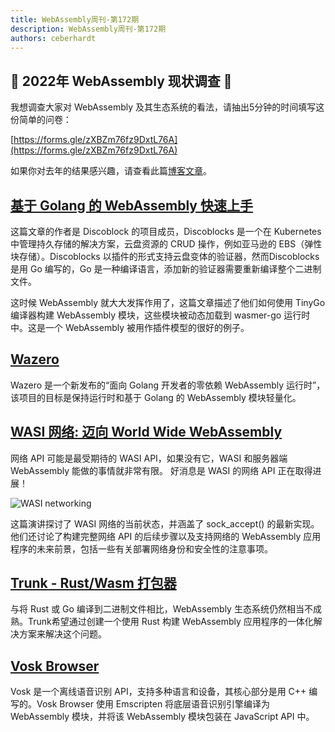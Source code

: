 ```yaml
---
title: WebAssembly周刊-第172期
description: WebAssembly周刊-第172期
authors: ceberhardt
---
```


## 📣 2022年 WebAssembly 现状调查 📣

我想调查大家对 WebAssembly 及其生态系统的看法，请抽出5分钟的时间填写这份简单的问卷：

[https://forms.gle/zXBZm76fz9DxtL76A](https://forms.gle/zXBZm76fz9DxtL76A)

如果你对去年的结果感兴趣，请查看此篇[博客文章](https://blog.scottlogic.com/2021/06/21/state-of-wasm.html)。

## [基于 Golang 的 WebAssembly 快速上手](https://dev.to/mhmxs/first-steps-with-golang-and-webassembly-4pkg)

这篇文章的作者是 Discoblock 的项目成员，Discoblocks 是一个在 Kubernetes 中管理持久存储的解决方案，云盘资源的 CRUD 操作，例如亚马逊的 EBS（弹性块存储）。Discoblocks 以插件的形式支持云盘变体的验证器，然而Discoblocks 是用 Go 编写的，Go 是一种编译语言，添加新的验证器需要重新编译整个二进制文件。

这时候 WebAssembly 就大大发挥作用了，这篇文章描述了他们如何使用 TinyGo 编译器构建 WebAssembly 模块，这些模块被动态加载到 wasmer-go 运行时中。这是一个 WebAssembly 被用作插件模型的很好的例子。

## [Wazero](https://wazero.io/)

Wazero 是一个新发布的“面向 Golang 开发者的零依赖 WebAssembly 运行时”，该项目的目标是保持运行时和基于 Golang 的 WebAssembly 模块轻量化。

## [WASI 网络: 迈向 World Wide WebAssembly](https://www.youtube.com/watch?v=353mpfL8r3s)

网络 API 可能是最受期待的 WASI API，如果没有它，WASI 和服务器端 WebAssembly 能做的事情就非常有限。 好消息是 WASI 的网络 API 正在取得进展！

![WASI networking](https://wasmweekly.news/img/172.png)

这篇演讲探讨了 WASI 网络的当前状态，并涵盖了 sock_accept() 的最新实现。他们还讨论了构建完整网络 API 的后续步骤以及支持网络的 WebAssembly 应用程序的未来前景，包括一些有关部署网络身份和安全性的注意事项。

## [Trunk - Rust/Wasm 打包器](https://trunkrs.dev/)

与将 Rust 或 Go 编译到二进制文件相比，WebAssembly 生态系统仍然相当不成熟。Trunk希望通过创建一个使用 Rust 构建 WebAssembly 应用程序的一体化解决方案来解决这个问题。

## [Vosk Browser](https://github.com/ccoreilly/vosk-browser)

Vosk 是一个离线语音识别 API，支持多种语言和设备，其核心部分是用 C++ 编写的。Vosk Browser 使用 Emscripten 将底层语音识别引擎编译为 WebAssembly 模块，并将该 WebAssembly 模块包装在 JavaScript API 中。

